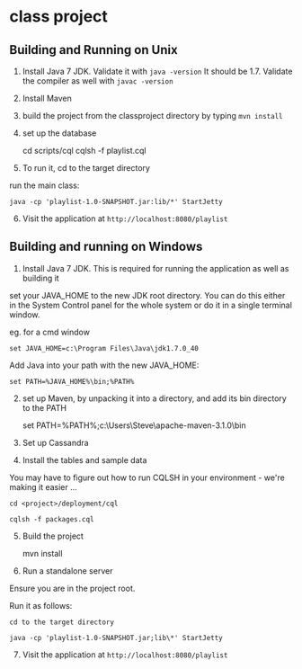 class project
========

Building and Running on Unix
-----

1) Install Java 7 JDK.  Validate it with `java -version`   It should be 1.7.  Validate the compiler as well with `javac -version`

2) Install Maven

3) build the project from the classproject directory by typing `mvn install`

4) set up the database

    cd scripts/cql
    cqlsh -f playlist.cql

5) To run it, cd to the target directory

run the main class:

    java -cp 'playlist-1.0-SNAPSHOT.jar:lib/*' StartJetty

6) Visit the application at `http://localhost:8080/playlist`


Building and running on Windows
-----

1) Install Java 7 JDK.  This is required for running the application as well as building it

set your JAVA_HOME to the new JDK root directory.  You can do this either in the System Control panel for the whole system
or do it in a single terminal window. 

eg. for a cmd window

    set JAVA_HOME=c:\Program Files\Java\jdk1.7.0_40

Add Java into your path with the new JAVA_HOME:

    set PATH=%JAVA_HOME%\bin;%PATH%

2) set up Maven, by unpacking it into a directory, and add its bin directory to the PATH

    set PATH=%PATH%;c:\Users\Steve\apache-maven-3.1.0\bin

3) Set up Cassandra

4) Install the tables and sample data

You may have to figure out how to run CQLSH in your environment - we're making it easier ...

    cd <project>/deployment/cql
    
    cqlsh -f packages.cql

5) Build the project

    mvn install

6) Run a standalone server

Ensure you are in the project root.

Run it as follows:

    cd to the target directory

    java -cp 'playlist-1.0-SNAPSHOT.jar;lib\*' StartJetty

7) Visit the application at `http://localhost:8080/playlist`



